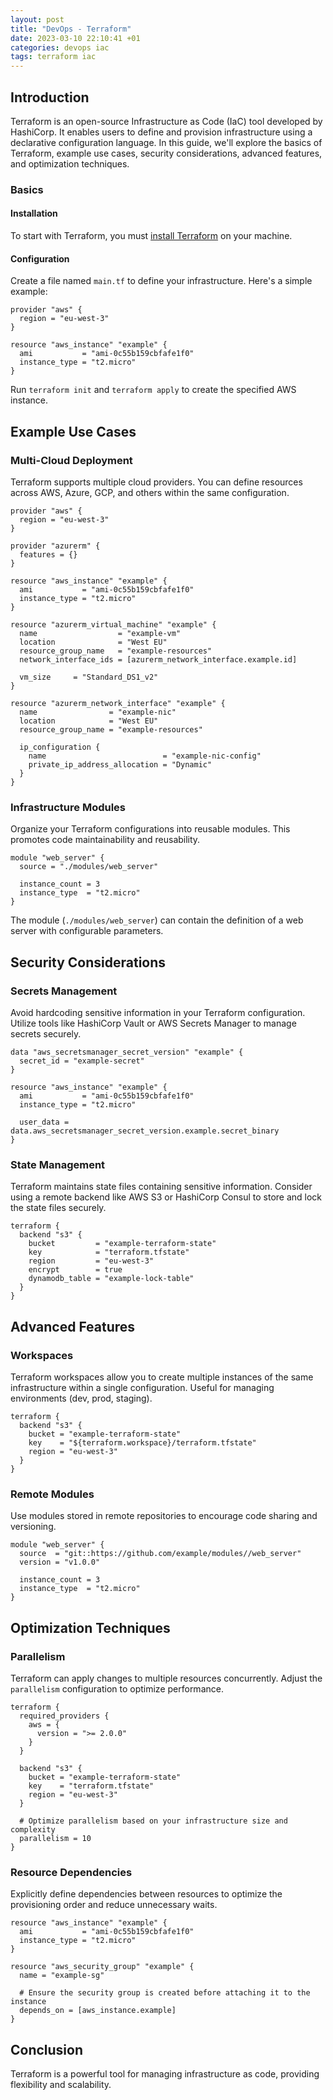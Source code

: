 ```yaml
---
layout: post
title: "DevOps - Terraform"
date: 2023-03-10 22:10:41 +01
categories: devops iac
tags: terraform iac
---
```


## Introduction

Terraform is an open-source Infrastructure as Code (IaC) tool developed by HashiCorp. It enables users to define and provision infrastructure using a declarative configuration language. In this guide, we'll explore the basics of Terraform, example use cases, security considerations, advanced features, and optimization techniques.

### Basics

#### Installation

To start with Terraform, you must [install Terraform](https://www.terraform.io/downloads.html) on your machine.

#### Configuration

Create a file named `main.tf` to define your infrastructure. Here's a simple example:

```hcl
provider "aws" {
  region = "eu-west-3"
}

resource "aws_instance" "example" {
  ami           = "ami-0c55b159cbfafe1f0"
  instance_type = "t2.micro"
}
```

Run `terraform init` and `terraform apply` to create the specified AWS instance.

## Example Use Cases

### Multi-Cloud Deployment

Terraform supports multiple cloud providers. You can define resources across AWS, Azure, GCP, and others within the same configuration.

```hcl
provider "aws" {
  region = "eu-west-3"
}

provider "azurerm" {
  features = {}
}

resource "aws_instance" "example" {
  ami           = "ami-0c55b159cbfafe1f0"
  instance_type = "t2.micro"
}

resource "azurerm_virtual_machine" "example" {
  name                  = "example-vm"
  location              = "West EU"
  resource_group_name   = "example-resources"
  network_interface_ids = [azurerm_network_interface.example.id]

  vm_size     = "Standard_DS1_v2"
}

resource "azurerm_network_interface" "example" {
  name                = "example-nic"
  location            = "West EU"
  resource_group_name = "example-resources"

  ip_configuration {
    name                          = "example-nic-config"
    private_ip_address_allocation = "Dynamic"
  }
}
```

### Infrastructure Modules

Organize your Terraform configurations into reusable modules. This promotes code maintainability and reusability.

```hcl
module "web_server" {
  source = "./modules/web_server"

  instance_count = 3
  instance_type  = "t2.micro"
}
```

The module (`./modules/web_server`) can contain the definition of a web server with configurable parameters.

## Security Considerations

### Secrets Management

Avoid hardcoding sensitive information in your Terraform configuration. Utilize tools like HashiCorp Vault or AWS Secrets Manager to manage secrets securely.

```hcl
data "aws_secretsmanager_secret_version" "example" {
  secret_id = "example-secret"
}

resource "aws_instance" "example" {
  ami           = "ami-0c55b159cbfafe1f0"
  instance_type = "t2.micro"

  user_data = data.aws_secretsmanager_secret_version.example.secret_binary
}
```

### State Management

Terraform maintains state files containing sensitive information. Consider using a remote backend like AWS S3 or HashiCorp Consul to store and lock the state files securely.

```hcl
terraform {
  backend "s3" {
    bucket         = "example-terraform-state"
    key            = "terraform.tfstate"
    region         = "eu-west-3"
    encrypt        = true
    dynamodb_table = "example-lock-table"
  }
}
```

## Advanced Features

### Workspaces

Terraform workspaces allow you to create multiple instances of the same infrastructure within a single configuration. Useful for managing environments (dev, prod, staging).

```hcl
terraform {
  backend "s3" {
    bucket = "example-terraform-state"
    key    = "${terraform.workspace}/terraform.tfstate"
    region = "eu-west-3"
  }
}
```

### Remote Modules

Use modules stored in remote repositories to encourage code sharing and versioning.

```hcl
module "web_server" {
  source  = "git::https://github.com/example/modules//web_server"
  version = "v1.0.0"

  instance_count = 3
  instance_type  = "t2.micro"
}
```

## Optimization Techniques

### Parallelism

Terraform can apply changes to multiple resources concurrently. Adjust the `parallelism` configuration to optimize performance.

```hcl
terraform {
  required_providers {
    aws = {
      version = ">= 2.0.0"
    }
  }

  backend "s3" {
    bucket = "example-terraform-state"
    key    = "terraform.tfstate"
    region = "eu-west-3"
  }

  # Optimize parallelism based on your infrastructure size and complexity
  parallelism = 10
}
```

### Resource Dependencies

Explicitly define dependencies between resources to optimize the provisioning order and reduce unnecessary waits.

```hcl
resource "aws_instance" "example" {
  ami           = "ami-0c55b159cbfafe1f0"
  instance_type = "t2.micro"
}

resource "aws_security_group" "example" {
  name = "example-sg"

  # Ensure the security group is created before attaching it to the instance
  depends_on = [aws_instance.example]
}
```

## Conclusion

Terraform is a powerful tool for managing infrastructure as code, providing flexibility and scalability. 
